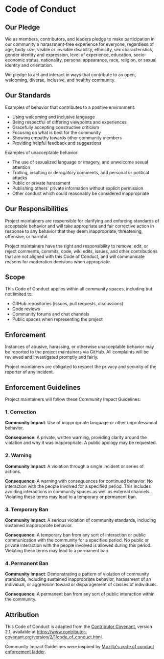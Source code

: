 # Code of Conduct

## Our Pledge

We as members, contributors, and leaders pledge to make participation in our community a harassment-free experience for everyone, regardless of age, body size, visible or invisible disability, ethnicity, sex characteristics, gender identity and expression, level of experience, education, socio-economic status, nationality, personal appearance, race, religion, or sexual identity and orientation.

We pledge to act and interact in ways that contribute to an open, welcoming, diverse, inclusive, and healthy community.

## Our Standards

Examples of behavior that contributes to a positive environment:

- Using welcoming and inclusive language
- Being respectful of differing viewpoints and experiences
- Gracefully accepting constructive criticism
- Focusing on what is best for the community
- Showing empathy towards other community members
- Providing helpful feedback and suggestions

Examples of unacceptable behavior:

- The use of sexualized language or imagery, and unwelcome sexual attention
- Trolling, insulting or derogatory comments, and personal or political attacks
- Public or private harassment
- Publishing others' private information without explicit permission
- Other conduct which could reasonably be considered inappropriate

## Our Responsibilities

Project maintainers are responsible for clarifying and enforcing standards of acceptable behavior and will take appropriate and fair corrective action in response to any behavior that they deem inappropriate, threatening, offensive, or harmful.

Project maintainers have the right and responsibility to remove, edit, or reject comments, commits, code, wiki edits, issues, and other contributions that are not aligned with this Code of Conduct, and will communicate reasons for moderation decisions when appropriate.

## Scope

This Code of Conduct applies within all community spaces, including but not limited to:

- GitHub repositories (issues, pull requests, discussions)
- Code reviews
- Community forums and chat channels
- Public spaces when representing the project

## Enforcement

Instances of abusive, harassing, or otherwise unacceptable behavior may be reported to the project maintainers via GitHub. All complaints will be reviewed and investigated promptly and fairly.

Project maintainers are obligated to respect the privacy and security of the reporter of any incident.

## Enforcement Guidelines

Project maintainers will follow these Community Impact Guidelines:

### 1. Correction
**Community Impact**: Use of inappropriate language or other unprofessional behavior.

**Consequence**: A private, written warning, providing clarity around the violation and why it was inappropriate. A public apology may be requested.

### 2. Warning
**Community Impact**: A violation through a single incident or series of actions.

**Consequence**: A warning with consequences for continued behavior. No interaction with the people involved for a specified period. This includes avoiding interactions in community spaces as well as external channels. Violating these terms may lead to a temporary or permanent ban.

### 3. Temporary Ban
**Community Impact**: A serious violation of community standards, including sustained inappropriate behavior.

**Consequence**: A temporary ban from any sort of interaction or public communication with the community for a specified period. No public or private interaction with the people involved is allowed during this period. Violating these terms may lead to a permanent ban.

### 4. Permanent Ban
**Community Impact**: Demonstrating a pattern of violation of community standards, including sustained inappropriate behavior, harassment of an individual, or aggression toward or disparagement of classes of individuals.

**Consequence**: A permanent ban from any sort of public interaction within the community.

## Attribution

This Code of Conduct is adapted from the [Contributor Covenant](https://www.contributor-covenant.org), version 2.1, available at https://www.contributor-covenant.org/version/2/1/code_of_conduct.html.

Community Impact Guidelines were inspired by [Mozilla's code of conduct enforcement ladder](https://github.com/mozilla/diversity).

